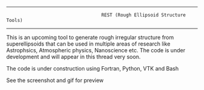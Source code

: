 **************************************************************************************
                                       REST (Rough Ellipsoid Structure Tools)
**************************************************************************************

This is an upcoming tool to generate rough irregular structure from superellipsoids that can be used
in multiple areas of research like Astrophsics, Atmospheric physics, Nanoscience etc. The code is under 
development and will appear in this thread very soon. 

The code is under construction using Fortran, Python, VTK and Bash

See the screenshot and gif for preview
